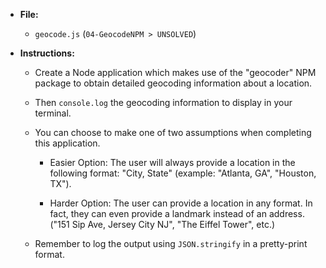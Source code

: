 * **File:**

	* `geocode.js` (`04-GeocodeNPM > UNSOLVED`)

* **Instructions:** 

	* Create a Node application which makes use of the "geocoder" NPM package to obtain detailed geocoding information about a location. 

	* Then `console.log` the geocoding information to display in your terminal.

	* You can choose to make one of two assumptions when completing this application. 

		* Easier Option: The user will always provide a location in the following format: "City, State" (example: "Atlanta, GA", "Houston, TX").

		* Harder Option: The user can provide a location in any format. In fact, they can even provide a landmark instead of an address. ("151 Sip Ave, Jersey City NJ", "The Eiffel Tower", etc.)
	
	* Remember to log the output using `JSON.stringify` in a pretty-print format.
